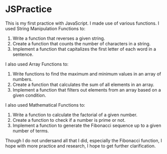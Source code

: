 # JSPractice
This is my first practice with JavaScript.
I made use of various functions.
I used String Manipulation Functions to:
 1. Write a function that reverses a given string.
 2. Create a function that counts the number of characters in a string.
 3. Implement a function that capitalizes the first letter of each word in a sentence.

I also used Array Functions to:
 1. Write functions to find the maximum and minimum values in an array of numbers.
 2. Create a function that calculates the sum of all elements in an array.
 3. Implement a function that filters out elements from an array based on a given condition.

I also used Mathematical Functions to:
 1. Write a function to calculate the factorial of a given number.
 2. Create a function to check if a number is prime or not.
 3. Implement a function to generate the Fibonacci sequence up to a given number of terms.

Though I do not undersand all that I did, especially the Fibonacci function, I hope with more practice and research, I hope to get further clarification.

